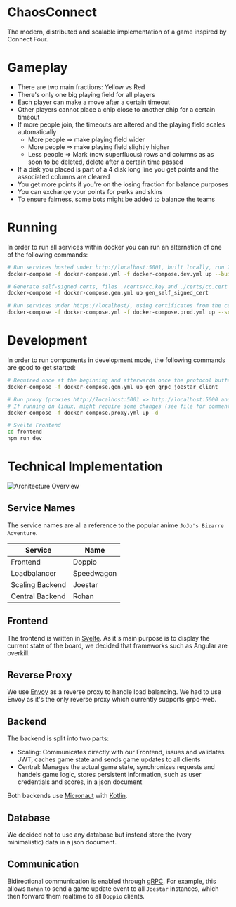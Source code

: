 # ChaosConnect
The modern, distributed and scalable implementation of a game inspired by Connect Four.

# Gameplay
- There are two main fractions: Yellow vs Red
- There's only one big playing field for all players
- Each player can make a move after a certain timeout
- Other players cannot place a chip close to another chip for a certain timeout
- If more people join, the timeouts are altered and the playing field scales automatically
  - More people => make playing field wider
  - More people => make playing field slightly higher
  - Less people => Mark (now superfluous) rows and columns as as soon to be deleted, delete after a certain time passed
- If a disk you placed is part of a 4 disk long line you get points and the associated columns are cleared
- You get more points if you're on the losing fraction for balance purposes
- You can exchange your points for perks and skins
- To ensure fairness, some bots might be added to balance the teams

# Running
In order to run all services within docker you can run an alternation of one of the following commands:

```sh
# Run services hosted under http://localhost:5001, built locally, run 2 joestar instances
docker-compose -f docker-compose.yml -f docker-compose.dev.yml up --build --scale joestar=2

# Generate self-signed certs, files ./certs/cc.key and ./certs/cc.cert are required to run HTTPS
docker-compose -f docker-compose.gen.yml up gen_self_signed_cert

# Run services under https://localhost/, using certificates from the certs directory, using images published to GitHub Packages
docker-compose -f docker-compose.yml -f docker-compose.prod.yml up --scale joestar=5 -d
```

# Development
In order to run components in development mode, the following commands are good to get started:

```sh
# Required once at the beginning and afterwards once the protocol buffer contract changes
docker-compose -f docker-compose.gen.yml up gen_grpc_joestar_client

# Run proxy (proxies http://localhost:5001 => http://localhost:5000 and http://localhost:5001/api => http://localhost:8080/)
# If running on linux, might require some changes (see file for comment)
docker-compose -f docker-compose.proxy.yml up -d

# Svelte Frontend
cd frontend
npm run dev
```

# Technical Implementation

![Architecture Overview](https://www.plantuml.com/plantuml/png/VP91RzGm48Nl_XN3YkikMdfTHQLmwg6WqYCNuymw9ex7jSVRLgZ_dOcpZKeWlLWQlyylpy-vpAmJby6hTouONrg4WoTB-KDBfiUqYw8r_uYMOhSg_ieKLgIUsBirCL9ccp3V-nKWdz0pRfsP_HKxzWXtQBf00Zt1rnEcayC7fNBlGjH93p1G8DCb6X0u5Nobj7ZKnVCTFl8dxsmOC30OMJ0f5RNfjKNO7DvFPJGR-Aq04XhMmVgglChK_0XVA4P76z0PZed49hHouBvWgV1Kct3V8sBxe2s5oiP4Zqy2pb-y9XmV9bSr6osbsIiHnQz6M8IOQXNVQmgQEpsv1cfn_oQSCNOp-l5Db7MY6RqGz5cjmRVqac1iCcb_JYu7ZcvYnr-agKZxKxO3iMnVkTQDZew2zc1e64fmHeypS9Ues0xixRVFzTpDNZshbuvXsvmxhAkCYz9KxG8EMr4MeUhLLvMB_of_Zo20N4FTx65NTlF3d-Tbad4txPQEbxAKmVy1)

## Service Names
The service names are all a reference to the popular anime `JoJo's Bizarre Adventure`.

| Service | Name |
| ------- | ---- |
| Frontend | Doppio |
| Loadbalancer | Speedwagon |
| Scaling Backend | Joestar |
| Central Backend | Rohan |

## Frontend
The frontend is written in [Svelte](https://svelte.dev/). As it's main purpose is to display the current state of the board, we decided that frameworks such as Angular are overkill.

## Reverse Proxy
We use [Envoy](https://www.envoyproxy.io/) as a reverse proxy to handle load balancing. We had to use Envoy as it's the only reverse proxy which currently supports grpc-web.

## Backend
The backend is split into two parts:
* Scaling: Communicates directly with our Frontend, issues and validates JWT, caches game state and sends game updates to all clients
* Central: Manages the actual game state, synchronizes requests and handels game logic, stores persistent information, such as user credentials and scores, in a json document

Both backends use [Micronaut](https://micronaut.io/) with [Kotlin](https://kotlinlang.org/).

## Database
We decided not to use any database but instead store the (very minimalistic) data in a json document.

## Communication
Bidirectional communication is enabled through [gRPC](https://grpc.io/). For example, this allows `Rohan` to send a game update event to all `Joestar` instances, which then forward them realtime to all `Doppio` clients.
